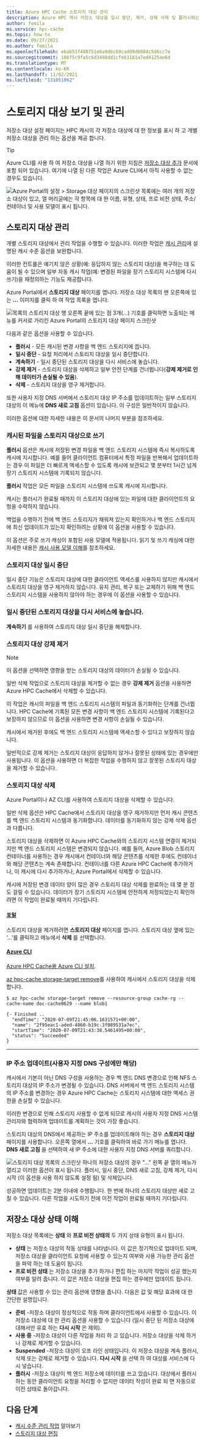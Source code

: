 ```yaml
---
title: Azure HPC Cache 스토리지 대상 관리
description: Azure HPC 캐시 저장소 대상을 일시 중단, 제거, 강제 삭제 및 플러시하는 방법 및 저장소 대상 상태를 이해 하는 방법
author: femila
ms.service: hpc-cache
ms.topic: how-to
ms.date: 09/27/2021
ms.author: femila
ms.openlocfilehash: ebab51f480751e6a9d6c60cad09d6884c5d6cc7e
ms.sourcegitcommit: 106f5c9fa5c6d3498dd1cfe63181a7ed4125ae6d
ms.translationtype: MT
ms.contentlocale: ko-KR
ms.lasthandoff: 11/02/2021
ms.locfileid: "131051062"
---
```

# <a name="view-and-manage-storage-targets"></a>스토리지 대상 보기 및 관리

저장소 대상 설정 페이지는 HPC 캐시의 각 저장소 대상에 대 한 정보를 표시 하 고 개별 저장소 대상을 관리 하는 옵션을 제공 합니다.

> [!TIP]
> Azure CLI를 사용 하 여 저장소 대상을 나열 하기 위한 지침은 [저장소 대상 추가](hpc-cache-add-storage.md#view-storage-targets) 문서에 포함 되어 있습니다. 여기에 나열 된 다른 작업은 Azure CLI에서 아직 사용할 수 없는 경우도 있습니다.

![Azure Portal의 설정 > Storage 대상 페이지의 스크린샷 목록에는 여러 개의 저장소 대상이 있고, 열 머리글에는 각 항목에 대 한 이름, 유형, 상태, 프로 비전 상태, 주소/컨테이너 및 사용 모델이 표시 됩니다.](media/storage-targets-list-states.png)

## <a name="manage-storage-targets"></a>스토리지 대상 관리

개별 스토리지 대상에서 관리 작업을 수행할 수 있습니다. 이러한 작업은 [캐시 관리](hpc-cache-manage.md)에 설명된 캐시 수준 옵션을 보완합니다.

이러한 컨트롤은 예기치 않은 상황(예: 응답하지 않는 스토리지 대상)을 복구하는 데 도움이 될 수 있으며 일부 자동 캐시 작업(예: 변경된 파일을 장기 스토리지 시스템에 다시 쓰기)을 재정의하는 기능도 제공합니다.

Azure Portal에서 **스토리지 대상** 페이지를 엽니다. 저장소 대상 목록의 맨 오른쪽에 있는 **...** 이미지를 클릭 하 여 작업 목록을 엽니다.

![목록의 스토리지 대상 행 오른쪽 끝에 있는 점 3개(...) 기호를 클릭하면 노출되는 메뉴를 커서로 가리킨 Azure Portal의 스토리지 대상 페이지 스크린샷](media/storage-target-manage-options.png)

다음과 같은 옵션을 사용할 수 있습니다.

* **플러시** - 모든 캐시된 변경 사항을 백 엔드 스토리지에 씁니다.
* **일시 중단** - 요청 처리에서 스토리지 대상을 일시 중단합니다.
* **계속하기** - 일시 중단된 스토리지 대상을 다시 서비스에 놓습니다.
* **강제 제거** - 스토리지 대상을 삭제하고 일부 안전 단계를 건너뜁니다(**강제 제거로 인해 데이터가 손실될 수 있음**).
* **삭제** - 스토리지 대상을 영구 제거합니다.

또한 사용자 지정 DNS 서버에서 스토리지 대상 IP 주소를 업데이트하는 일부 스토리지 대상의 이 메뉴에 **DNS 새로 고침** 옵션이 있습니다. 이 구성은 일반적이지 않습니다.

이러한 옵션에 대한 자세한 내용은 이 문서의 나머지 부분을 참조하세요.

### <a name="write-cached-files-to-the-storage-target"></a>캐시된 파일을 스토리지 대상으로 쓰기

**플러시** 옵션은 캐시에 저장된 변경 파일을 백 엔드 스토리지 시스템에 즉시 복사하도록 캐시에 지시합니다. 예를 들어 클라이언트 컴퓨터에서 특정 파일을 반복해서 업데이트하는 경우 이 파일은 더 빠르게 액세스할 수 있도록 캐시에 보관되고 몇 분부터 1시간 넘게 장기 스토리지 시스템에 기록되지 않습니다.

**플러시** 작업은 모든 파일을 스토리지 시스템에 쓰도록 캐시에 지시합니다.

캐시는 플러시가 완료될 때까지 이 스토리지 대상에 있는 파일에 대한 클라이언트의 요청을 수락하지 않습니다.

백업을 수행하기 전에 백 엔드 스토리지가 채워져 있는지 확인하거나 백 엔드 스토리지에 최신 업데이트가 있는지 확인하려는 상황에 이 옵션을 사용할 수 있습니다.

이 옵션은 주로 쓰기 캐싱이 포함된 사용 모델에 적용됩니다. 읽기 및 쓰기 캐싱에 대한 자세한 내용은 [캐시 사용 모델 이해](cache-usage-models.md)를 참조하세요.

### <a name="suspend-a-storage-target"></a>스토리지 대상 일시 중단

일시 중단 기능은 스토리지 대상에 대한 클라이언트 액세스를 사용하지 않지만 캐시에서 스토리지 대상을 영구 제거하지 않습니다. 유지 관리, 복구 또는 교체하기 위해 백 엔드 스토리지 시스템을 사용하지 않아야 하는 경우에 이 옵션을 사용할 수 있습니다.

### <a name="put-a-suspended-storage-target-back-in-service"></a>일시 중단된 스토리지 대상을 다시 서비스에 놓습니다.

**계속하기** 를 사용하여 스토리지 대상 일시 중단을 해제합니다.

### <a name="force-remove-a-storage-target"></a>스토리지 대상 강제 제거

> [!NOTE]
> 이 옵션을 선택하면 영향을 받는 스토리지 대상의 데이터가 손실될 수 있습니다.

일반 삭제 작업으로 스토리지 대상을 제거할 수 없는 경우 **강제 제거** 옵션을 사용하면 Azure HPC Cache에서 삭제할 수 있습니다.

이 작업은 캐시의 파일을 백 엔드 스토리지 시스템의 파일과 동기화하는 단계를 건너뜁니다. HPC Cache에 기록된 모든 변경 사항이 백 엔드 스토리지 시스템에 기록된다고 보장하지 않으므로 이 옵션을 사용하면 변경 사항이 손실될 수 있습니다.

캐시에서 제거된 후에도 백 엔드 스토리지 시스템에 액세스할 수 있다고 보장하지 않습니다.

일반적으로 강제 제거는 스토리지 대상이 응답하지 않거나 잘못된 상태에 있는 경우에만 사용됩니다. 이 옵션을 사용하면 더 복잡한 작업을 수행하지 않고 잘못된 스토리지 대상을 제거할 수 있습니다.

### <a name="delete-a-storage-target"></a>스토리지 대상 삭제

Azure Portal이나 AZ CLI를 사용하여 스토리지 대상을 삭제할 수 있습니다.

일반 삭제 옵션은 HPC Cache에서 스토리지 대상을 영구 제거하지만 먼저 캐시 콘텐츠를 백 엔드 스토리지 시스템과 동기화합니다. 데이터를 동기화하지 않는 강제 삭제 옵션과 다릅니다.

스토리지 대상을 삭제하면 이 Azure HPC Cache와의 스토리지 시스템 연결이 제거되지만 백 엔드 스토리지 시스템은 변경되지 않습니다. 예를 들어, Azure Blob 스토리지 컨테이너를 사용하는 경우 캐시에서 컨테이너와 해당 콘텐츠를 삭제한 후에도 컨테이너와 해당 콘텐츠는 계속 존재합니다. 컨테이너를 다른 Azure HPC Cache에 추가하거나, 이 캐시에 다시 추가하거나, Azure Portal에서 삭제할 수 있습니다.

캐시에 저장된 변경 데이터 양이 많은 경우 스토리지 대상 삭제를 완료하는 데 몇 분 정도 걸릴 수 있습니다. 데이터가 장기 스토리지 시스템에 안전하게 저장되었는지 확인하려면 이 작업이 완료될 때까지 기다립니다.

#### <a name="portal"></a>[포털](#tab/azure-portal)

스토리지 대상을 제거하려면 **스토리지 대상** 페이지를 엽니다. 스토리지 대상 옆에 있는 ‘...’를 클릭하고 메뉴에서 **삭제** 를 선택합니다.

#### <a name="azure-cli"></a>[Azure CLI](#tab/azure-cli)

[Azure HPC Cache용 Azure CLI 설치](./az-cli-prerequisites.md).

[az hpc-cache storage-target remove](/cli/azure/hpc-cache/storage-target#az_hpc_cache_storage_target_remove)를 사용하여 캐시에서 스토리지 대상을 삭제합니다.

```azurecli
$ az hpc-cache storage-target remove --resource-group cache-rg --cache-name doc-cache0629 --name blob1

{- Finished ..
  "endTime": "2020-07-09T21:45:06.1631571+00:00",
  "name": "2f95eac1-aded-4860-b19c-3f089531a7ec",
  "startTime": "2020-07-09T21:43:38.5461495+00:00",
  "status": "Succeeded"
}
```

---

### <a name="update-ip-address-custom-dns-configurations-only"></a>IP 주소 업데이트(사용자 지정 DNS 구성에만 해당)

캐시에서 기본이 아닌 DNS 구성을 사용하는 경우 백 엔드 DNS 변경으로 인해 NFS 스토리지 대상의 IP 주소가 변경될 수 있습니다. DNS 서버에서 백 엔드 스토리지 시스템의 IP 주소를 변경하는 경우 Azure HPC Cache는 스토리지 시스템에 대한 액세스 권한을 손실할 수 있습니다.

이러한 변경으로 인해 스토리지 사용할 수 없게 되므로 캐시의 사용자 지정 DNS 시스템 관리자와 협력하여 업데이트를 계획하는 것이 가장 좋습니다.

스토리지 대상의 DNS에서 제공하는 IP 주소를 업데이트해야 하는 경우 **스토리지 대상** 페이지를 사용합니다. 오른쪽 열에서 **...** 기호를 클릭하여 바로 가기 메뉴를 엽니다. **DNS 새로 고침** 을 선택하여 새 IP 주소에 대한 사용자 지정 DNS 서버를 쿼리합니다.

![스토리지 대상 목록의 스크린샷 하나의 저장소 대상의 경우 "..." 왼쪽 끝 열의 메뉴가 열리고 이러한 옵션이 표시 됩니다. 플러시, 일시 중단, DNS 새로 고침, 강제 제거, 다시 시작 (이 옵션을 사용 하지 않도록 설정 됨) 및 삭제입니다.](media/refresh-dns.png)

성공하면 업데이트는 2분 이내에 수행됩니다. 한 번에 하나의 스토리지 대상만 새로 고칠 수 있습니다. 다른 작업을 시도하기 전에 이전 작업이 완료될 때까지 기다립니다.

## <a name="understand-storage-target-state"></a>저장소 대상 상태 이해

저장소 대상 목록에는 **상태** 와 **프로 비전 상태의** 두 가지 상태 유형이 표시 됩니다.

* **상태** 는 저장소 대상의 작동 상태를 나타냅니다. 이 값은 정기적으로 업데이트 되며, 저장소 대상을 클라이언트 요청에 사용할 수 있는지 여부와 사용 가능한 관리 옵션을 파악 하는 데 도움이 됩니다.
* **프로 비전 상태** 는 저장소 대상을 추가 하거나 편집 하는 마지막 작업이 성공 했는지 여부를 알려 줍니다. 이 값은 저장소 대상을 편집 하는 경우에만 업데이트 됩니다.

**상태** 값은 사용할 수 있는 관리 옵션에 영향을 줍니다. 다음은 값 및 해당 효과에 대 한 간단한 설명입니다.

* **준비** -저장소 대상이 정상적으로 작동 하며 클라이언트에서 사용할 수 있습니다. 이 저장소 대상에 대 한 관리 옵션을 사용할 수 있습니다 (일시 중단 된 저장소 대상에 대해서만 유효 하는 **다시 시작** 은 제외).
* **사용 중** -저장소 대상이 다른 작업을 처리 하 고 있습니다. 저장소 대상을 삭제 하거나 강제로 제거할 수 있습니다.
* **Suspended** -저장소 대상이 오프 라인 상태입니다. 이 저장소 대상을 계속 플러시, 삭제 또는 강제로 제거할 수 있습니다. **다시 시작** 을 선택 하 여 대상를 서비스에 다시 넣습니다.
* **플러시** -저장소 대상이 백 엔드 저장소에 데이터를 쓰고 있습니다. 대상에서 플러시하는 동안 클라이언트 요청을 처리할 수 없지만 데이터 작성이 완료 되 면 자동으로 이전 상태로 돌아갑니다.

## <a name="next-steps"></a>다음 단계

* [캐시 수준 관리 작업](hpc-cache-manage.md) 알아보기
* [스토리지 대상 편집](hpc-cache-edit-storage.md)

